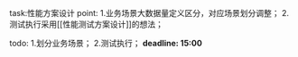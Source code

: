task:性能方案设计
point:
1.业务场景大数据量定义区分，对应场景划分调整；
2.测试执行采用[[性能测试方案设计]]的想法；


todo:
1.划分业务场景；
2.测试执行；
**deadline: 15:00**

